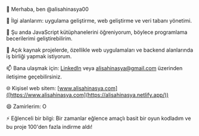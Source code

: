 👋 Merhaba, ben @alisahinasya00

👀 İlgi alanlarım: uygulama geliştirme, web geliştirme ve veri tabanı yönetimi.

🌱 Şu anda JavaScript kütüphanelerini öğreniyorum, böylece programlama becerilerimi geliştirebilirim.

💞️ Açık kaynak projelerde, özellikle web uygulamaları ve backend alanlarında iş birliği yapmak istiyorum.

📫 Bana ulaşmak için: [LinkedIn](https://www.linkedin.com/in/alisahinasya00/) veya alisahinasya@gmail.com üzerinden iletişime geçebilirsiniz.

🌐 Kişisel web sitem: [www.alisahinasya.com]([https://www.alisahinasya.com](https://alisahinasya.netlify.app/))

😄 Zamirlerim: O

⚡ Eğlenceli bir bilgi: Bir zamanlar eğlence amaçlı basit bir oyun kodladım ve bu proje 100'den fazla indirme aldı!
